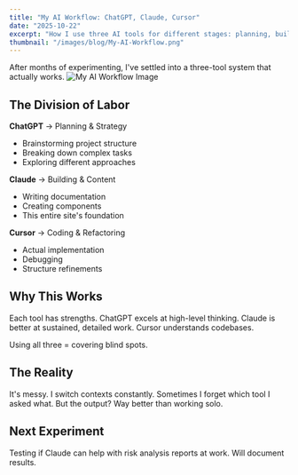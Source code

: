 ```yaml
---
title: "My AI Workflow: ChatGPT, Claude, Cursor"
date: "2025-10-22"
excerpt: "How I use three AI tools for different stages: planning, building, and coding."
thumbnail: "/images/blog/My-AI-Workflow.png"
---
```



After months of experimenting, I've settled into a three-tool system that actually works.
![My AI Workflow Image](/images/blog/My-AI-Workflow.png)

## The Division of Labor

**ChatGPT** → Planning & Strategy
- Brainstorming project structure
- Breaking down complex tasks
- Exploring different approaches

**Claude** → Building & Content
- Writing documentation
- Creating components
- This entire site's foundation

**Cursor** → Coding & Refactoring
- Actual implementation
- Debugging
- Structure refinements

## Why This Works

Each tool has strengths. ChatGPT excels at high-level thinking. Claude is better at sustained, detailed work. Cursor understands codebases.

Using all three = covering blind spots.

## The Reality

It's messy. I switch contexts constantly. Sometimes I forget which tool I asked what. But the output? Way better than working solo.

## Next Experiment

Testing if Claude can help with risk analysis reports at work. Will document results.
